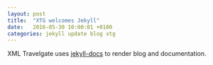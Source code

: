 ```yaml
---
layout: post
title:  "XTG welcomes Jekyll"
date:   2016-05-30 10:00:01 +0100
categories: jekyll update blog xtg
---
```

XML Travelgate uses [jekyll-docs] to render blog and documentation.

[jekyll-docs]: http://jekyllrb.com/docs/home
[jekyll-gh]:   https://github.com/jekyll/jekyll
[jekyll-talk]: https://talk.jekyllrb.com/
